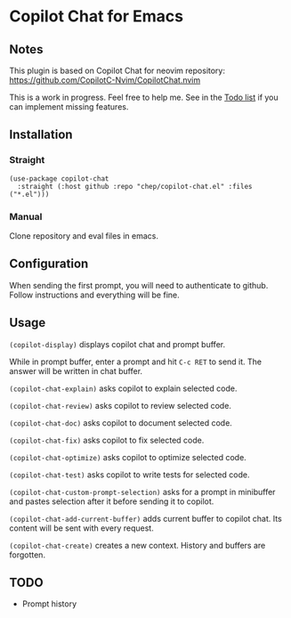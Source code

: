 # Copilot Chat for Emacs
## Notes
This plugin is based on Copilot Chat for neovim repository: https://github.com/CopilotC-Nvim/CopilotChat.nvim

This is a work in progress. Feel free to help me. See in the [Todo list](#todo) if you can implement missing features.

## Installation
### Straight
```
(use-package copilot-chat
  :straight (:host github :repo "chep/copilot-chat.el" :files ("*.el")))
```

### Manual
Clone repository and eval files in emacs.

## Configuration
When sending the first prompt, you will need to authenticate to github. Follow instructions and everything will be fine.

## Usage
`(copilot-display)` displays copilot chat and prompt buffer.

While in prompt buffer, enter a prompt and hit `C-c RET` to send it. The answer will be written in chat buffer.

`(copilot-chat-explain)` asks copilot to explain selected code.

`(copilot-chat-review)` asks copilot to review selected code.

`(copilot-chat-doc)` asks copilot to document selected code.

`(copilot-chat-fix)` asks copilot to fix selected code.

`(copilot-chat-optimize)` asks copilot to optimize selected code.

`(copilot-chat-test)` asks copilot to write tests for selected code.

`(copilot-chat-custom-prompt-selection)` asks for a prompt in minibuffer and pastes selection after it before sending it to copilot.

`(copilot-chat-add-current-buffer)` adds current buffer to copilot chat. Its content will be sent with every request.

`(copilot-chat-create)` creates a new context. History and buffers are forgotten.

## TODO
- Prompt history

